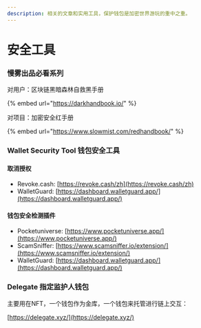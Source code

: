 ```yaml
---
description: 相关的文章和实用工具，保护钱包是加密世界游玩的重中之重。
---
```


# 安全工具

### 慢雾出品必看系列

对用户：区块链黑暗森林自救黑手册

{% embed url="https://darkhandbook.io/" %}

对项目：加密安全红手册

{% embed url="https://www.slowmist.com/redhandbook/" %}

### Wallet Security Tool 钱包安全工具

#### 取消授权

* Revoke.cash: [https://revoke.cash/zh](https://revoke.cash/zh)
* WalletGuard: [https://dashboard.walletguard.app/](https://dashboard.walletguard.app/)

#### 钱包安全检测插件

* Pocketuniverse: [https://www.pocketuniverse.app/](https://www.pocketuniverse.app/)
* ScamSniffer: [https://www.scamsniffer.io/extension/](https://www.scamsniffer.io/extension/)
* WalletGuard: [https://dashboard.walletguard.app/](https://dashboard.walletguard.app/)

### Delegate 指定监护人钱包

主要用在NFT，一个钱包作为金库，一个钱包来托管进行链上交互：

[https://delegate.xyz/](https://delegate.xyz/)
